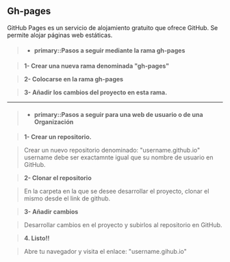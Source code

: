 Gh-pages
-------------

GitHub Pages es un servicio de alojamiento gratuito que ofrece GitHub. 
Se permite alojar páginas web estáticas.


>- #### primary::Pasos a seguir mediante la rama gh-pages

> **1- Crear una nueva rama denominada "gh-pages"**

> **2- Colocarse en la rama gh-pages**

> **3- Añadir los cambios del proyecto en esta rama.**


<hr />

>- #### primary::Pasos a seguir para una web de usuario o de una Organización

> **1- Crear un repositorio.**

> Crear un nuevo repositorio denominado: "username.github.io"
 username debe ser exactamnte igual que su nombre de usuario en GitHub.

> **2- Clonar el repositorio**

> En la carpeta en la que se desee desarrollar el proyecto, clonar el mismo desde el link de github.

> **3- Añadir cambios**

> Desarrollar cambios en el proyecto y subirlos al repositorio en GitHub.

> **4. Listo!!**

> Abre tu navegador y visita el enlace: "username.gihub.io"

